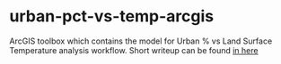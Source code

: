 # urban-pct-vs-temp-arcgis
ArcGIS toolbox which contains the model for Urban % vs Land Surface Temperature analysis workflow. Short writeup can be found [in here](https://medium.com/@aviandito/quick-update-sedang-belajar-gis-c35fa932080)
